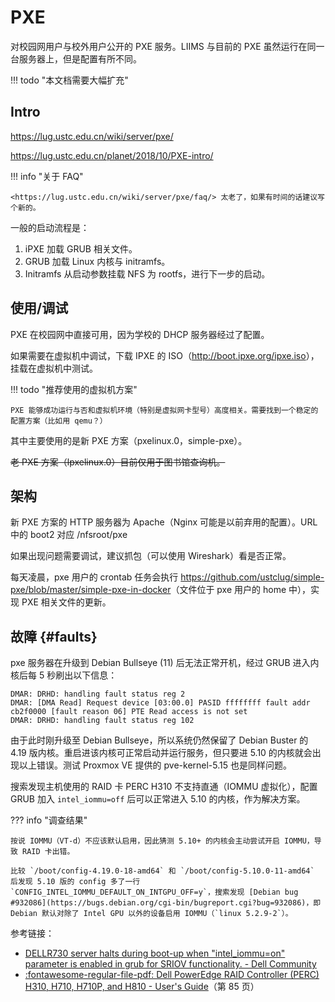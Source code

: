 # PXE

对校园网用户与校外用户公开的 PXE 服务。LIIMS 与目前的 PXE 虽然运行在同一台服务器上，但是配置有所不同。

!!! todo "本文档需要大幅扩充"

## Intro

<https://lug.ustc.edu.cn/wiki/server/pxe/>

<https://lug.ustc.edu.cn/planet/2018/10/PXE-intro/>

!!! info "关于 FAQ"

    <https://lug.ustc.edu.cn/wiki/server/pxe/faq/> 太老了，如果有时间的话建议写个新的。

一般的启动流程是：

1. iPXE 加载 GRUB 相关文件。
2. GRUB 加载 Linux 内核与 initramfs。
3. Initramfs 从启动参数挂载 NFS 为 rootfs，进行下一步的启动。

## 使用/调试

PXE 在校园网中直接可用，因为学校的 DHCP 服务器经过了配置。

如果需要在虚拟机中调试，下载 IPXE 的 ISO（<http://boot.ipxe.org/ipxe.iso>），挂载在虚拟机中测试。

!!! todo "推荐使用的虚拟机方案"

    PXE 能够成功运行与否和虚拟机环境（特别是虚拟网卡型号）高度相关。需要找到一个稳定的配置方案（比如用 qemu？）

其中主要使用的是新 PXE 方案（pxelinux.0，simple-pxe）。

~~老 PXE 方案（lpxelinux.0）目前仅用于图书馆查询机。~~

## 架构

新 PXE 方案的 HTTP 服务器为 Apache（Nginx 可能是以前弃用的配置）。URL 中的 boot2 对应 /nfsroot/pxe

如果出现问题需要调试，建议抓包（可以使用 Wireshark）看是否正常。

每天凌晨，pxe 用户的 crontab 任务会执行 <https://github.com/ustclug/simple-pxe/blob/master/simple-pxe-in-docker>（文件位于 pxe 用户的 home 中），实现 PXE 相关文件的更新。

## 故障 {#faults}

pxe 服务器在升级到 Debian Bullseye (11) 后无法正常开机，经过 GRUB 进入内核后每 5 秒刷出以下信息：

```text
DMAR: DRHD: handling fault status reg 2
DMAR: [DMA Read] Request device [03:00.0] PASID ffffffff fault addr cb2f0000 [fault reason 06] PTE Read access is not set
DMAR: DRHD: handling fault status reg 102
```

由于此时刚升级至 Debian Bullseye，所以系统仍然保留了 Debian Buster 的 4.19 版内核。重启进该内核可正常启动并运行服务，但只要进 5.10 的内核就会出现以上错误。测试 Proxmox VE 提供的 pve-kernel-5.15 也是同样问题。

搜索发现主机使用的 RAID 卡 PERC H310 不支持直通（IOMMU 虚拟化），配置 GRUB 加入 `intel_iommu=off` 后可以正常进入 5.10 的内核，作为解决方案。

??? info "调查结果"

    按说 IOMMU（VT-d）不应该默认启用，因此猜测 5.10+ 的内核会主动尝试开启 IOMMU，导致 RAID 卡出错。

    比较 `/boot/config-4.19.0-18-amd64` 和 `/boot/config-5.10.0-11-amd64` 后发现 5.10 版的 config 多了一行 `CONFIG_INTEL_IOMMU_DEFAULT_ON_INTGPU_OFF=y`，搜索发现 [Debian bug #932086](https://bugs.debian.org/cgi-bin/bugreport.cgi?bug=932086)，即 Debian 默认对除了 Intel GPU 以外的设备启用 IOMMU（`linux 5.2.9-2`）。

参考链接：

- [DELLR730 server halts during boot-up when "intel_iommu=on" parameter is enabled in grub for SRIOV functionality. - Dell Community](https://www.dell.com/community/PowerEdge-OS-Forum/DELLR730-server-halts-during-boot-up-when-quot-intel-iommu-on/td-p/4632026)
- [:fontawesome-regular-file-pdf: Dell PowerEdge RAID Controller (PERC) H310, H710, H710P, and H810 - User's Guide](https://hg.flagshiptech.com/ebay/DellManuals/rc_h310_h710_h710p_h810_ug_en-us.pdf)（第 85 页）
